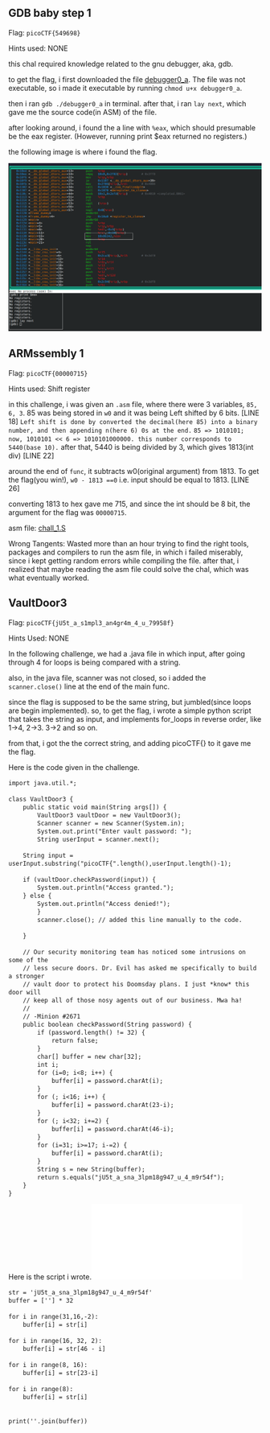 ## GDB baby step 1

Flag: ```picoCTF{549698}```

Hints used: NONE

this chal required knowledge related to the gnu debugger, aka, gdb. 

to get the flag, i first downloaded the file [debugger0_a](/TP_2/chal_assets/debugger0_a). The file was not executable, so i made it executable by running ```chmod u+x debugger0_a```.

then i ran ```gdb ./debugger0_a``` in terminal. after that, i ran ```lay next```, which gave me the source code(in ASM) of the file.

after looking around, i found the a line with ```%eax```, which should presumable be the eax register. (However, running print $eax returned no registers.)

the following image is where i found the flag.

![ALT TEXT](/assets/gdb_tp2.png)

## ARMssembly 1

Flag: ```picoCTF{00000715}```

Hints used: Shift register

in this challenge, i was given an ```.asm``` file, where there were 3 variables, ```85, 6, 3```. 85 was being stored in ```w0``` and it was being Left shifted by 6 bits. [LINE 18]
```Left shift is done by converted the decimal(here 85) into a binary number, and then appending n(here 6) 0s at the end.```
```85 => 1010101; now, 1010101 << 6 => 1010101000000. this number corresponds to 5440(base 10).```
after that, 5440 is being divided by 3, which gives 1813(int div) [LINE 22]

around the end of ```func```, it subtracts w0(original argument) from 1813. To get the flag(you win!), ```w0 - 1813 ==0``` i.e. input should be equal to 1813. [LINE 26]

converting 1813 to hex gave me 715, and since the int should be 8 bit, the argument for the flag was ```00000715```.

asm file: [chall_1.S](/TP_2/chal_assets/chall_1.STP2)

Wrong Tangents: Wasted more than an hour trying to find the right tools, packages and compilers to run the asm file, in which i failed miserably, since i kept getting random errors while compiling the file.
after that, i realized that maybe reading the asm file could solve the chal, which was what eventually worked.

## VaultDoor3

Flag: ```picoCTF{jU5t_a_s1mpl3_an4gr4m_4_u_79958f}```

Hints Used: NONE

In the following challenge, we had a .java file in which input, after going through 4 for loops is being compared with a string.

also, in the java file, scanner was not closed, so i added the ```scanner.close()``` line at the end of the main func.

since the flag is supposed to be the same string, but jumbled(since loops are begin implemented).
so, to get the flag, i wrote a simple python script that takes the string as input, and implements for_loops in reverse order, like 1->4, 2->3. 3->2 and so on.

from that, i got the the correct string, and adding picoCTF{} to it gave me the flag.

Here is the code given in the challenge.

```
import java.util.*;

class VaultDoor3 {
    public static void main(String args[]) {
        VaultDoor3 vaultDoor = new VaultDoor3();
        Scanner scanner = new Scanner(System.in);
        System.out.print("Enter vault password: ");
        String userInput = scanner.next();

	String input = userInput.substring("picoCTF{".length(),userInput.length()-1);

	if (vaultDoor.checkPassword(input)) {
	    System.out.println("Access granted.");
	} else {
	    System.out.println("Access denied!");
        }
        scanner.close(); // added this line manually to the code.

    }

    // Our security monitoring team has noticed some intrusions on some of the
    // less secure doors. Dr. Evil has asked me specifically to build a stronger
    // vault door to protect his Doomsday plans. I just *know* this door will
    // keep all of those nosy agents out of our business. Mwa ha!
    //
    // -Minion #2671
    public boolean checkPassword(String password) {
        if (password.length() != 32) {
            return false;
        }
        char[] buffer = new char[32];
        int i;
        for (i=0; i<8; i++) {
            buffer[i] = password.charAt(i);
        }
        for (; i<16; i++) {
            buffer[i] = password.charAt(23-i);
        }
        for (; i<32; i+=2) {
            buffer[i] = password.charAt(46-i);
        }
        for (i=31; i>=17; i-=2) {
            buffer[i] = password.charAt(i);
        }
        String s = new String(buffer);
        return s.equals("jU5t_a_sna_3lpm18g947_u_4_m9r54f");
    }
}
```


Here is the script i wrote.![python script](/chal_assets/VaultDoor3.py)
```
str = 'jU5t_a_sna_3lpm18g947_u_4_m9r54f'
buffer = [''] * 32

for i in range(31,16,-2):
    buffer[i] = str[i]

for i in range(16, 32, 2):
    buffer[i] = str[46 - i]
    
for i in range(8, 16):
    buffer[i] = str[23-i]

for i in range(8):
    buffer[i] = str[i]


print(''.join(buffer))

```
